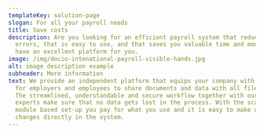 ```yaml
---
templateKey: solution-page
slogan: For all your payroll needs
title: Save costs
description: Are you looking for an efficient payroll system that reduces
  errors, that is easy to use, and that saves you valuable time and money? We
  have an excellent platform for you.
image: /img/docio-intenational-payroll-visible-hands.jpg
alt: image description example
subheader: More information
text: We provide an independent platform that equips your company with one place
  for employers and employees to share documents and data with all file formats.
  The streamlined, understandable and secure workflow together with our team of
  experts make sure that no data gets lost in the process. With the scalable and
  module based set-up you pay for what you use and it is easy to make any
  changes directly in the system.
---
```

